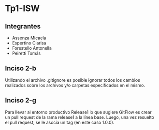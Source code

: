 # Tp1-ISW
<h2> Integrantes </h2>
<ul>
  <li> Assenza Micaela </li>  
  <li> Espertino Clarisa </li>
  <li> Forestello Antonella </li>
  <li> Peiretti Tomás </li>
</ul>

<h2> Inciso 2-b </h2>
Utilizando el archivo .gitignore es posible ignorar todos los cambios realizados sobre los archivos y/o carpetas especificados en el mismo. 

<h2> Inciso 2-g </h2>
Para llevar al entorno productivo Release1 lo que sugiere GitFlow es crear un pull request de la rama release1 a la línea base. Luego, una vez resuelto el pull request, se le asocia un tag (en este caso 1.0.0).
